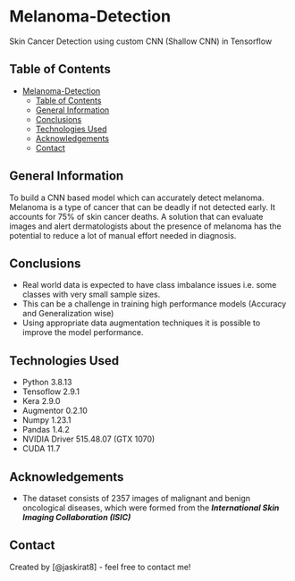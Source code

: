 # Melanoma-Detection

Skin Cancer Detection using custom CNN (Shallow CNN) in Tensorflow

## Table of Contents

- [Melanoma-Detection](#melanoma-detection)
  - [Table of Contents](#table-of-contents)
  - [General Information](#general-information)
  - [Conclusions](#conclusions)
  - [Technologies Used](#technologies-used)
  - [Acknowledgements](#acknowledgements)
  - [Contact](#contact)

## General Information

To build a CNN based model which can accurately detect melanoma. Melanoma is a type of cancer that can be deadly if not detected early. It accounts for 75% of skin cancer deaths. A solution that can evaluate images and alert dermatologists about the presence of melanoma has the potential to reduce a lot of manual effort needed in diagnosis.

## Conclusions

- Real world data is expected to have class imbalance issues i.e. some classes with very small sample sizes.
- This can be a challenge in training high performance models (Accuracy and Generalization wise)
- Using appropriate data augmentation techniques it is possible to improve the model performance.

## Technologies Used

- Python 3.8.13
- Tensoflow 2.9.1
- Kera 2.9.0
- Augmentor 0.2.10
- Numpy 1.23.1
- Pandas 1.4.2
- NVIDIA Driver 515.48.07 (GTX 1070)
- CUDA 11.7

## Acknowledgements

- The dataset consists of 2357 images of malignant and benign oncological diseases, which were formed from the ***International Skin Imaging Collaboration (ISIC)***

## Contact

Created by [@jaskirat8] - feel free to contact me!
